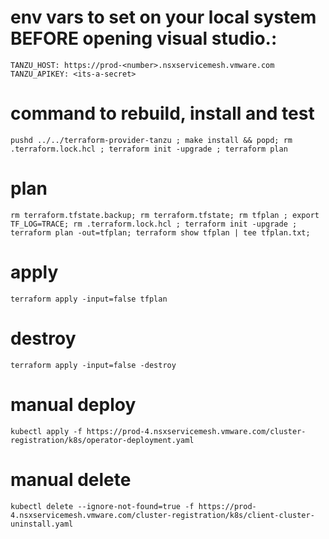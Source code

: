 # env vars to set on your local system BEFORE opening visual studio.:
```
TANZU_HOST: https://prod-<number>.nsxservicemesh.vmware.com
TANZU_APIKEY: <its-a-secret>
```

# command to rebuild, install and test
```
pushd ../../terraform-provider-tanzu ; make install && popd; rm .terraform.lock.hcl ; terraform init -upgrade ; terraform plan
```

# plan
```
rm terraform.tfstate.backup; rm terraform.tfstate; rm tfplan ; export TF_LOG=TRACE; rm .terraform.lock.hcl ; terraform init -upgrade ; terraform plan -out=tfplan; terraform show tfplan | tee tfplan.txt; 
```

# apply
```
terraform apply -input=false tfplan
```

# destroy
```
terraform apply -input=false -destroy
```

# manual deploy
```
kubectl apply -f https://prod-4.nsxservicemesh.vmware.com/cluster-registration/k8s/operator-deployment.yaml
```

# manual delete
```
kubectl delete --ignore-not-found=true -f https://prod-4.nsxservicemesh.vmware.com/cluster-registration/k8s/client-cluster-uninstall.yaml
```

